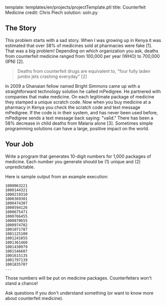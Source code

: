 template: templates/en/projects/projectTemplate.ptl
title: Counterfeit Medicine
credit: Chris Piech
solution: soln.py

## The Story
This problem starts with a sad story. When I was growing up in Kenya it was estimated that over 38% of medicines sold at pharmacies were fake [1]. That was a big problem! Depending on which organization you ask, deaths from counterfeit medicine ranged from 100,000 per year (WHO) to 700,000 (IPN) [2].

> Deaths from counterfeit drugs are equivalent to, "four fully laden jumbo jets crashing everyday" [2]

In 2009 a Ghanaian fellow named Bright Simmons came up with a straightforward technology solution he called mPedigree. He partnered with companies that make medicine. On each legitimate package of medicine they stamped a unique scratch code. Now when you buy medicine at a pharmacy in Kenya you check the scratch code and text message mPedigree. If the code is in their system, and has never been used before, mPedigree sends a text message back saying: "valid." There has been a 58% decrease in child deaths from Malaria alone [3]. Sometimes simple programming solutions can have a large, positive impact on the world.

## Your Job
Write a program that generates 10-digit numbers for 1,000 packages of medicine. Each number you generate should be (1) unique and (2) unpredictable.

Here is sample output from an example execution:

```
1000063221
1000144321
1000219310
1000369301
1000474307
1000594126
1000675471
1000766455
1000870655
1000974702
1001071787
1001125100
1001241855
1001361460
1001430979
1001546607
1001615135
1001797139
1001835707
...
```

Those numbers will be put on medicine packages. Counterfeiters won't stand a chance!

Ask questions if you don't understand something (or want to know more about counterfeit medicine).
